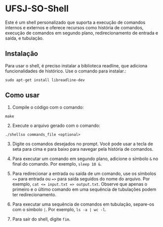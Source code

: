 # UFSJ-SO-Shell

Este é um shell personalizado que suporta a execução de comandos internos e externos e oferece recursos como história de comandos, execução de comandos em segundo plano, redirecionamento de entrada e saída, e tubulação. 

## Instalação

Para usar o shell, é preciso instalar a biblioteca readline, que adiciona funcionalidades de histórico. Use o comando para instalar.:
```
sudo apt-get install libreadline-dev  
```

## Como usar

1. Compile o código com o comando:
```
make
```

2. Execute o arquivo gerado com o comando:
```
./shellso commands_file <optional>
```

3. Digite os comandos desejados no prompt. Você pode usar a tecla de seta para cima e para baixo para navegar pela história de comandos.

4. Para executar um comando em segundo plano, adicione o símbolo `&` no final do comando. Por exemplo, `sleep 10 &`.

5. Para redirecionar a entrada ou saída de um comando, use os símbolos `<=` para entrada ou `=>` para saída seguidos do nome do arquivo. Por exemplo, `cat <= input.txt => output.txt`. Observe que apenas o primeiro e o último comando em uma sequência de tubulações podem ter redirecionamento.

6. Para executar uma sequência de comandos em tubulação, separe-os com o símbolo `|`. Por exemplo, `ls -a | wc -l`. 

7. Para sair do shell, digite `fim`.
